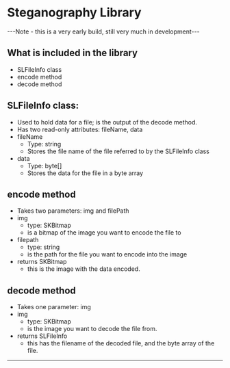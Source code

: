 # Steganography Library
---Note - this is a very early build, still very much in development---
## What is included in the library
* SLFileInfo class
* encode method
* decode method

## SLFileInfo class:
* Used to hold data for a file; is the output of the decode method.
* Has two read-only attributes: fileName, data
* fileName
  * Type: string
  * Stores the file name of the file referred to by the SLFileInfo class
* data
  * Type: byte[]
  * Stores the data for the file in a byte array

## encode method
* Takes two parameters: img and filePath
* img
  * type: SKBitmap
  * is a bitmap of the image you want to encode the file to
* filepath
  * type: string
  * is the path for the file you want to encode into the image
* returns SKBitmap
  * this is the image with the data encoded.

## decode method
* Takes one parameter: img
* img
  * type: SKBitmap
  * is the image you want to decode the file from.
* returns SLFileInfo
  * this has the filename of the decoded file, and the byte array of the file.
___
